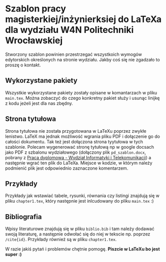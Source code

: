# Szablon pracy magisterkiej/inżynierksiej do LaTeXa dla wydziału W4N Politechniki Wrocławskiej

Stworzony szablon powinien przestrzegać wszystkoich wymogów edytorskich określonych na stronie wydziału. Jakby coś się nie zgadzało to proszę o kontakt.

## Wykorzystane pakiety

Wszystkie wykorzystane pakiety zostały opisane w komantarzach w pliku `main.tex`. Można zobaczyć do czego konkretny pakiet służy i usunąc linijkę z kodu jeżeli jest dla nas zbędny.

## Strona tytułowa

Strona tytułowa nie została przygotowana w LaTeXu poprzez zwykłe lenistwo. LaTeX ma jednak możliwość wgrania pliku PDF i dołączenie go do całości dokumentu. Tak też jest dołączona strona tyytułowa w tych szablonie. Polecam wygenerować stronę tytułową np w google docsach jako PDF z szbalonu wydziałowego (dołączony plik `pd_szablon.docx`, pobrany z [Praca dyplomowa - Wydział Informatyki i Telekomunikacji](https://wit.pwr.edu.pl/studenci/dyplomanci/praca-dyplomowa)) a następnie wgrać ten plik do LaTeXa. Miejsce w kodzie, w którym należy podmienić plik jest odpowiednio zaznaczone komentarzem. 

## Przykłady

Przykłady jak wstawiać tabele, rysunki, równania czy listingi znajdują się w pliku `chapter1.tex`, który następnie jest inlcudowany do pliku `main.tex` :)

## Bibliografia

Wpisy literaturowe znajdują się w pliku `biblio.bib` i tam należy dodawać swoją literaturę, a następnie odwołać się do niej w tekscie np. poprzez `/cite{id}`. Przykłady również są w pliku `chapter1.tex`.



W razie jakiś pytań i problemów chętnie pomogę. **Piszcie w LaTeXu bo jest super :)**


